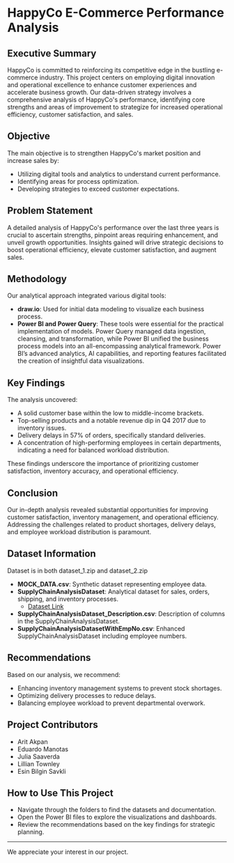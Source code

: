 # HappyCo E-Commerce Performance Analysis

## Executive Summary

HappyCo is committed to reinforcing its competitive edge in the bustling e-commerce industry. This project centers on employing digital innovation and operational excellence to enhance customer experiences and accelerate business growth. Our data-driven strategy involves a comprehensive analysis of HappyCo's performance, identifying core strengths and areas of improvement to strategize for increased operational efficiency, customer satisfaction, and sales.

## Objective

The main objective is to strengthen HappyCo's market position and increase sales by:

- Utilizing digital tools and analytics to understand current performance.
- Identifying areas for process optimization.
- Developing strategies to exceed customer expectations.

## Problem Statement

A detailed analysis of HappyCo's performance over the last three years is crucial to ascertain strengths, pinpoint areas requiring enhancement, and unveil growth opportunities. Insights gained will drive strategic decisions to boost operational efficiency, elevate customer satisfaction, and augment sales.

## Methodology

Our analytical approach integrated various digital tools:

- **draw.io**: Used for initial data modeling to visualize each business process.
- **Power BI and Power Query**: These tools were essential for the practical implementation of models. Power Query managed data ingestion, cleansing, and transformation, while Power BI unified the business process models into an all-encompassing analytical framework. Power BI’s advanced analytics, AI capabilities, and reporting features facilitated the creation of insightful data visualizations.

## Key Findings

The analysis uncovered:

- A solid customer base within the low to middle-income brackets.
- Top-selling products and a notable revenue dip in Q4 2017 due to inventory issues.
- Delivery delays in 57% of orders, specifically standard deliveries.
- A concentration of high-performing employees in certain departments, indicating a need for balanced workload distribution.

These findings underscore the importance of prioritizing customer satisfaction, inventory accuracy, and operational efficiency.

## Conclusion

Our in-depth analysis revealed substantial opportunities for improving customer satisfaction, inventory management, and operational efficiency. Addressing the challenges related to product shortages, delivery delays, and employee workload distribution is paramount.

## Dataset Information

Dataset is in both dataset_1.zip and dataset_2.zip

- **MOCK_DATA.csv**: Synthetic dataset representing employee data.
- **SupplyChainAnalysisDataset**: Analytical dataset for sales, orders, shipping, and inventory processes.
  - [Dataset Link](https://www.kaggle.com/datasets/shashwatwork/dataco-smart-supply-chain-for-big-data-analysis)
- **SupplyChainAnalysisDataset_Description.csv**: Description of columns in the SupplyChainAnalysisDataset.
- **SupplyChainAnalysisDatasetWithEmpNo.csv**: Enhanced SupplyChainAnalysisDataset including employee numbers.

## Recommendations

Based on our analysis, we recommend:

- Enhancing inventory management systems to prevent stock shortages.
- Optimizing delivery processes to reduce delays.
- Balancing employee workload to prevent departmental overwork.

## Project Contributors

- Arit Akpan
- Eduardo Manotas
- Julia Saaverda
- Lillian Townley
- Esin Bilgin Savkli


## How to Use This Project

- Navigate through the folders to find the datasets and documentation.
- Open the Power BI files to explore the visualizations and dashboards.
- Review the recommendations based on the key findings for strategic planning.

---

We appreciate your interest in our project.

